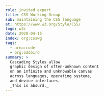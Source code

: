 ```yaml
---
role: invited expert
title: CSS Working Group
sub: maintaining the CSS language
at: https://www.w3.org/Style/CSS/
logo: w3c
date: 2020-04-15
index: org:csswg
tags:
  - area:code
  - org:oddbird
summary: >
  Cascading Styles allow
  graphic design of often-unknown content
  on an infinite and unknowable canvas
  across languages, operating systems,
  and device interfaces.
  _This is absurd._
---
```

